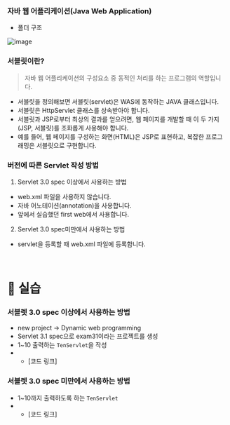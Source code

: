### 자바 웹 어플리케이션(Java Web Application)
* 폴더 구조

![image](https://cphinf.pstatic.net/mooc/20180124_133/15167752967943AqfC_PNG/1_5_1_____.png)

### 서블릿이란?
  > 자바 웹 어플리케이션의 구성요소 중 동적인 처리를 하는 프로그램의 역할입니다.
* 서블릿을 정의해보면 서블릿(servlet)은 WAS에 동작하는 JAVA 클래스입니다. 
* 서블릿은 HttpServlet 클래스를 상속받아야 합니다.
* 서블릿과 JSP로부터 최상의 결과를 얻으려면, 웹 페이지를 개발할 때 이 두 가지(JSP, 서블릿)를 조화롭게 사용해야 합니다.
* 예를 들어, 웹 페이지를 구성하는 화면(HTML)은 JSP로 표현하고, 복잡한 프로그래밍은 서블릿으로 구현합니다.

### 버전에 따른 Servlet 작성 방법

1. Servlet 3.0 spec 이상에서 사용하는 방법
- web.xml 파일을 사용하지 않습니다.
- 자바 어노테이션(annotation)을 사용합니다.
- 앞에서 실습했던 first web에서 사용합니다.

2. Servlet 3.0 spec미만에서 사용하는 방법
- servlet을 등록할 때 web.xml 파일에 등록합니다.

<br>

📢 실습
===
### 서블렛 3.0 spec 이상에서 사용하는 방법
- new project → Dynamic web programming
- Servlet 3.1 spec으로 exam31이라는 프로젝트를 생성
- 1~10 출력하는 `TenServlet`을 작성
- - [코드 링크]

### 서블렛 3.0 spec 미만에서 사용하는 방법
- 1~10까지 출력하도록 하는 `TenServlet`
- - [코드 링크]
